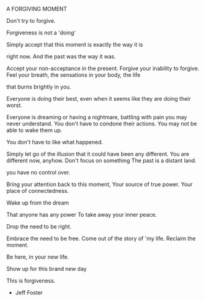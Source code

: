 A FORGIVING MOMENT

Don't try to forgive.

Forgiveness is not a 'doing'

Simply accept that this moment is exactly the way it is

right now. And the past was the way it was.

Accept your non-acceptance in the present. Forgive your inability to forgive. Feel your breath, the sensations in your body, the life

that burns brightly in you.

Everyone is doing their best, even when it seems like they are doing their worst.

Everyone is dreaming or having a nightmare, battling with pain you may never understand. You don't have to condone their actions. You may not be able to wake them up.

You don't have to like what happened.

Simply let go of the illusion that it could have been any different. You are different now, anyhow. Don't focus on something The past is a distant land.

you have no control over.

Bring your attention back to this moment, Your source of true power. Your place of connectedness.

Wake up from the dream

That anyone has any power To take away your inner peace.

Drop the need to be right.

Embrace the need to be free. Come out of the story of 'my life. Reclaim the moment.

Be here, in your new life.

Show up for this brand new day

This is forgiveness.

- Jeff Foster